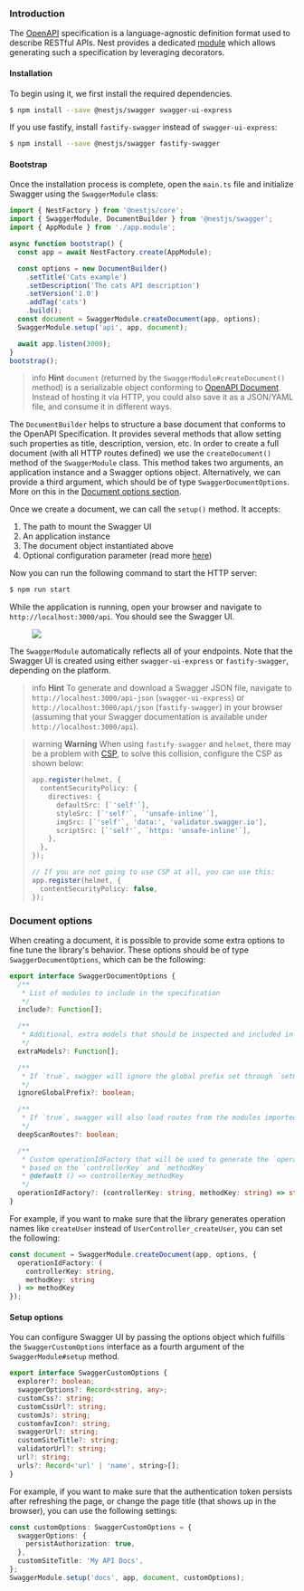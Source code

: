 ### Introduction

The [OpenAPI](https://swagger.io/specification/) specification is a language-agnostic definition format used to describe RESTful APIs. Nest provides a dedicated [module](https://github.com/nestjs/swagger) which allows generating such a specification by leveraging decorators.

#### Installation

To begin using it, we first install the required dependencies.

```bash
$ npm install --save @nestjs/swagger swagger-ui-express
```

If you use fastify, install `fastify-swagger` instead of `swagger-ui-express`:

```bash
$ npm install --save @nestjs/swagger fastify-swagger
```

#### Bootstrap

Once the installation process is complete, open the `main.ts` file and initialize Swagger using the `SwaggerModule` class:

```typescript
import { NestFactory } from '@nestjs/core';
import { SwaggerModule, DocumentBuilder } from '@nestjs/swagger';
import { AppModule } from './app.module';

async function bootstrap() {
  const app = await NestFactory.create(AppModule);

  const options = new DocumentBuilder()
    .setTitle('Cats example')
    .setDescription('The cats API description')
    .setVersion('1.0')
    .addTag('cats')
    .build();
  const document = SwaggerModule.createDocument(app, options);
  SwaggerModule.setup('api', app, document);

  await app.listen(3000);
}
bootstrap();
```

> info **Hint** `document` (returned by the `SwaggerModule#createDocument()` method) is a serializable object conforming to [OpenAPI Document](https://swagger.io/specification/#openapi-document). Instead of hosting it via HTTP, you could also save it as a JSON/YAML file, and consume it in different ways.

The `DocumentBuilder` helps to structure a base document that conforms to the OpenAPI Specification. It provides several methods that allow setting such properties as title, description, version, etc. In order to create a full document (with all HTTP routes defined) we use the `createDocument()` method of the `SwaggerModule` class. This method takes two arguments, an application instance and a Swagger options object. Alternatively, we can provide a third argument, which should be of type `SwaggerDocumentOptions`. More on this in the [Document options section](/openapi/introduction#document-options).

Once we create a document, we can call the `setup()` method. It accepts:

1. The path to mount the Swagger UI
2. An application instance
3. The document object instantiated above
4. Optional configuration parameter (read more [here](/openapi/introduction#document-options))

Now you can run the following command to start the HTTP server:

```bash
$ npm run start
```

While the application is running, open your browser and navigate to `http://localhost:3000/api`. You should see the Swagger UI.

<figure><img src="/assets/swagger1.png" /></figure>

The `SwaggerModule` automatically reflects all of your endpoints. Note that the Swagger UI is created using either `swagger-ui-express` or `fastify-swagger`, depending on the platform.

> info **Hint** To generate and download a Swagger JSON file, navigate to `http://localhost:3000/api-json` (`swagger-ui-express`) or `http://localhost:3000/api/json` (`fastify-swagger`) in your browser (assuming that your Swagger documentation is available under `http://localhost:3000/api`).

> warning **Warning** When using `fastify-swagger` and `helmet`, there may be a problem with [CSP](https://developer.mozilla.org/en-US/docs/Web/HTTP/CSP), to solve this collision, configure the CSP as shown below:
>
> ```typescript
> app.register(helmet, {
>   contentSecurityPolicy: {
>     directives: {
>       defaultSrc: [`'self'`],
>       styleSrc: [`'self'`, `'unsafe-inline'`],
>       imgSrc: [`'self'`, 'data:', 'validator.swagger.io'],
>       scriptSrc: [`'self'`, `https: 'unsafe-inline'`],
>     },
>   },
> });
>
> // If you are not going to use CSP at all, you can use this:
> app.register(helmet, {
>   contentSecurityPolicy: false,
> });
> ```

### Document options

When creating a document, it is possible to provide some extra options to fine tune the library's behavior. These options should be of type `SwaggerDocumentOptions`, which can be the following:

```TypeScript
export interface SwaggerDocumentOptions {
  /**
   * List of modules to include in the specification
   */
  include?: Function[];

  /**
   * Additional, extra models that should be inspected and included in the specification
   */
  extraModels?: Function[];

  /**
   * If `true`, swagger will ignore the global prefix set through `setGlobalPrefix()` method
   */
  ignoreGlobalPrefix?: boolean;

  /**
   * If `true`, swagger will also load routes from the modules imported by `include` modules
   */
  deepScanRoutes?: boolean;

  /**
   * Custom operationIdFactory that will be used to generate the `operationId`
   * based on the `controllerKey` and `methodKey`
   * @default () => controllerKey_methodKey
   */
  operationIdFactory?: (controllerKey: string, methodKey: string) => string;
}
```

For example, if you want to make sure that the library generates operation names like `createUser` instead of `UserController_createUser`, you can set the following:

```TypeScript
const document = SwaggerModule.createDocument(app, options, {
  operationIdFactory: (
    controllerKey: string,
    methodKey: string
  ) => methodKey
});
```

#### Setup options

You can configure Swagger UI by passing the options object which fulfills the `SwaggerCustomOptions` interface as a fourth argument of the `SwaggerModule#setup` method.

```TypeScript
export interface SwaggerCustomOptions {
  explorer?: boolean;
  swaggerOptions?: Record<string, any>;
  customCss?: string;
  customCssUrl?: string;
  customJs?: string;
  customfavIcon?: string;
  swaggerUrl?: string;
  customSiteTitle?: string;
  validatorUrl?: string;
  url?: string;
  urls?: Record<'url' | 'name', string>[];
}
```

For example, if you want to make sure that the authentication token persists after refreshing the page, or change the page title (that shows up in the browser), you can use the following settings:

```TypeScript
const customOptions: SwaggerCustomOptions = {
  swaggerOptions: {
    persistAuthorization: true,
  },
  customSiteTitle: 'My API Docs',
};
SwaggerModule.setup('docs', app, document, customOptions);
